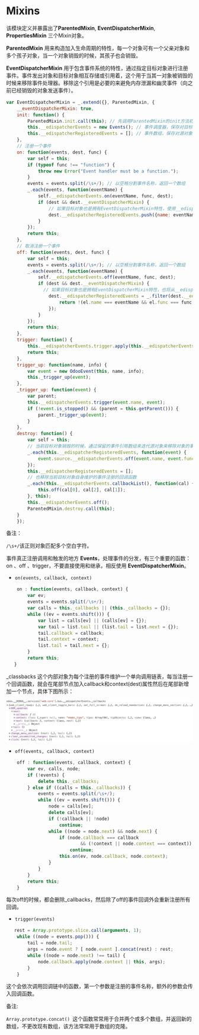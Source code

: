 # Mixins

该模块定义并暴露出了**ParentedMixin**,  **EventDispatcherMixin**,  **PropertiesMixin** 三个Mixin对象。

**ParentedMixin** 用来构造加入生命周期的特性，每一个对象可有一个父亲对象和多个孩子对象，当一个对象销毁的时候，其孩子也会销毁。

**EventDispatcherMixin** 用于包含事件系统的特性，通过指定目标对象进行注册事件。事件发出对象和目标对象相互存储或引用着，这个用于当其一对象被销毁的时候来移除事件处理器。移除这个引用是必要的来避免内存泄漏和幽灵事件（向之前已经销毁的对象发送事件）。

```js
var EventDispatcherMixin = _.extend({}, ParentedMixin, {
    __eventDispatcherMixin: true,
    init: function() {
        ParentedMixin.init.call(this); // 先调用ParentedMixin的init方法初始化this对象
        this.__edispatcherEvents = new Events(); // 事件调度器，保存对目标对象的引用，真正事件注册和触发的地方
        this.__edispatcherRegisteredEvents = []; // 事件数组，保存对源对象的引用，用于销毁时，移除事件回调函数
    },
    // 注册一个事件
    on: function(events, dest, func) {
        var self = this;
        if (typeof func !== "function") {
            throw new Error("Event handler must be a function.");
        }
        events = events.split(/\s+/); // 以空格分割事件名称，返回一个数组
        _.each(events, function(eventName) {
            self.__edispatcherEvents.on(eventName, func, dest);
            if (dest && dest.__eventDispatcherMixin) { 
                // 如果目标对象也是拥有EventDispatcherMixin特性，使用__edispatcherRegisteredEvents这个数组保存对源对象的引用
                dest.__edispatcherRegisteredEvents.push({name: eventName, func: func, source: self});
            }
        });
        return this;
    },
    // 取消注册一个事件
    off: function(events, dest, func) {
        var self = this;
        events = events.split(/\s+/); // 以空格分割事件名称，返回一个数组
        _.each(events, function(eventName) {
            self.__edispatcherEvents.off(eventName, func, dest);
            if (dest && dest.__eventDispatcherMixin) { 
              // 如果目标对象也是拥有EventDispatcherMixin特性，也将从__edispatcherRegisteredEvents移除源对象的引用
                dest.__edispatcherRegisteredEvents = _.filter(dest.__edispatcherRegisteredEvents, function(el) {
                    return !(el.name === eventName && el.func === func && el.source === self);
                });
            }
        });
        return this;
    },
    trigger: function() {
        this.__edispatcherEvents.trigger.apply(this.__edispatcherEvents, arguments);
        return this;
    },
    trigger_up: function(name, info) {
        var event = new OdooEvent(this, name, info);
        this._trigger_up(event);
    },
    _trigger_up: function(event) {
        var parent;
        this.__edispatcherEvents.trigger(event.name, event);
        if (!event.is_stopped() && (parent = this.getParent())) {
            parent._trigger_up(event);
        }
    },
    destroy: function() {
        var self = this;
        // 当前目标对象销毁的时候，通过保留的事件引用数组来迭代源对象来移除对象的事件回调函数
        _.each(this.__edispatcherRegisteredEvents, function(event) {
            event.source.__edispatcherEvents.off(event.name, event.func, self);
        });
        this.__edispatcherRegisteredEvents = [];
        // 也移除当前目标对象自身维护的事件注册的回调函数
        _.each(this.__edispatcherEvents.callbackList(), function(cal) {
            this.off(cal[0], cal[2], cal[1]);
        }, this);
        this.__edispatcherEvents.off();
        ParentedMixin.destroy.call(this);
    }
    });
```

备注：

`/\s+/`该正则对象匹配多个空白字符。

事件真正注册调用和触发的地方 **Events**，处理事件的分发，有三个重要的函数：on 、off 、trigger，不要直接使用和继承，相反使用 **EventDispatcherMixin**。

* `on(events, callback, context)`

```js
    on : function(events, callback, context) {
        var ev;
        events = events.split(/\s+/);
        var calls = this._callbacks || (this._callbacks = {});
        while ((ev = events.shift())) {
            var list = calls[ev] || (calls[ev] = {});
            var tail = list.tail || (list.tail = list.next = {});
            tail.callback = callback;
            tail.context = context;
            list.tail = tail.next = {};
        }
        return this;
   }
```

\_classbacks 这个内部对象为每个注册的事件维护一个单向调用链表，每当注册一个回调函数，就会在尾部节点加入callback和context\(dest\)属性然后在尾部新增加一个节点，具体下图所示：

![](/assets/event_callbacks.jpg)

* `off(events, callback, context)`

```js
    off : function(events, callback, context) {
        var ev, calls, node;
        if (!events) {
            delete this._callbacks;
        } else if ((calls = this._callbacks)) {
            events = events.split(/\s+/);
            while ((ev = events.shift())) {
                node = calls[ev];
                delete calls[ev];
                if (!callback || !node)
                    continue;
                while ((node = node.next) && node.next) {
                    if (node.callback === callback
                            && (!context || node.context === context))
                        continue;
                    this.on(ev, node.callback, node.context);
                }
            }
        }
        return this;
    }
```

每次off的时候，都会删除\_callbacks，然后除了off的事件回调外会重新注册所有回调。

* `trigger(events)`

```js
   rest = Array.prototype.slice.call(arguments, 1);
    while ((node = events.pop())) {
        tail = node.tail;
        args = node.event ? [ node.event ].concat(rest) : rest;
        while ((node = node.next) !== tail) {
            node.callback.apply(node.context || this, args);
        }
    }
```

这个会依次调用回调链中的函数，第一个参数是注册的事件名称，额外的参数会传入回调函数。

备注:

`Array.prototype.concat() `这个函数常常用于合并两个或多个数组，并返回新的数组，不更改现有数组，该方法常常用于数组的克隆。

  



